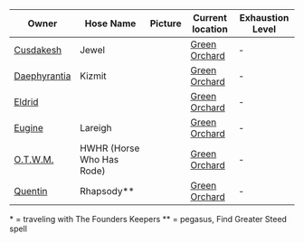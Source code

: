 | Owner | Hose Name | Picture | Current location | Exhaustion Level |
| --- | --- | --- | --- | --- |
| [Cusdakesh](PCs/Cusdakesh%20Greyskull.md) | Jewel | | [Green Orchard](../Locations/Green%20Orchard.md) | - |
| [Daephyrantia](PCs/Daephyrantia%20Pholpfi.md) | Kizmit | | [Green Orchard](../Locations/Green%20Orchard.md) | - |
| [Eldrid](PCs/Eldrid%20Vannar.md) |  | | [Green Orchard](../Locations/Green%20Orchard.md) | - |
| [Eugine](PCs/Eugine%20Brawnanvil.md) | Lareigh | | [Green Orchard](../Locations/Green%20Orchard.md) | - |
| [O.T.W.M.](PCs/O.T.W.M..md) | HWHR (Horse Who Has Rode) | | [Green Orchard](../Locations/Green%20Orchard.md) | - |
| [Quentin](PCs/Quentin%20Thexius.md) | Rhapsody** | | [Green Orchard](../Locations/Green%20Orchard.md) | - |


\* = traveling with The Founders Keepers
\** = pegasus, Find Greater Steed spell